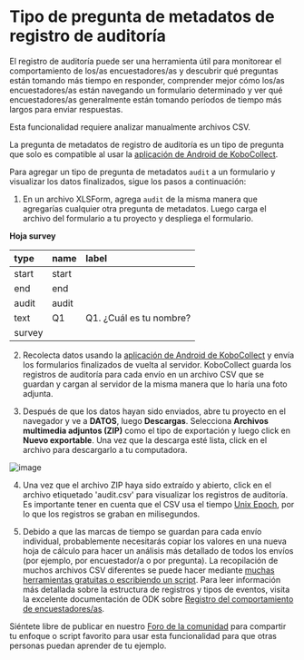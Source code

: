 # Tipo de pregunta de metadatos de registro de auditoría

El registro de auditoría puede ser una herramienta útil para monitorear el comportamiento de los/as encuestadores/as y descubrir qué preguntas están tomando más tiempo en responder, comprender mejor cómo los/as encuestadores/as están navegando un formulario determinado y ver qué encuestadores/as generalmente están tomando períodos de tiempo más largos para enviar respuestas.

<p class="note">Esta funcionalidad requiere analizar manualmente archivos CSV.</p>

La pregunta de metadatos de registro de auditoría es un tipo de pregunta que solo es compatible al usar la [aplicación de Android de KoboCollect](kobocollect_on_android_latest.md).

Para agregar un tipo de pregunta de metadatos `audit` a un formulario y visualizar los datos finalizados, sigue los pasos a continuación:

1. En un archivo XLSForm, agrega `audit` de la misma manera que agregarías cualquier otra pregunta de metadatos. Luego carga el archivo del formulario a tu proyecto y despliega el formulario.

**Hoja survey**

| type  | name  | label                      |
| :---- | :---- | :------------------------- |
| start | start |                            |
| end   | end   |                            |
| audit | audit |                            |
| text  | Q1    | Q1. ¿Cuál es tu nombre?    |
| survey |

2. Recolecta datos usando la [aplicación de Android de KoboCollect](kobocollect_on_android_latest.md) y envía los formularios finalizados de vuelta al servidor. KoboCollect guarda los registros de auditoría para cada envío en un archivo CSV que se guardan y cargan al servidor de la misma manera que lo haría una foto adjunta.

3. Después de que los datos hayan sido enviados, abre tu proyecto en el navegador y ve a **DATOS**, luego **Descargas**. Selecciona **Archivos multimedia adjuntos (ZIP)** como el tipo de exportación y luego click en **Nuevo exportable**. Una vez que la descarga esté lista, click en el archivo para descargarlo a tu computadora.

![image](/images/audit_logging/zip_export.png)

4. Una vez que el archivo ZIP haya sido extraído y abierto, click en el archivo etiquetado 'audit.csv' para visualizar los registros de auditoría. Es importante tener en cuenta que el CSV usa el tiempo [Unix Epoch](https://www.unixtimestamp.com/index.php), por lo que los registros se graban en milisegundos.

5. Debido a que las marcas de tiempo se guardan para cada envío individual, probablemente necesitarás copiar los valores en una nueva hoja de cálculo para hacer un análisis más detallado de todos los envíos (por ejemplo, por encuestador/a o por pregunta). La recopilación de muchos archivos CSV diferentes se puede hacer mediante [muchas herramientas gratuitas o escribiendo un script](https://www.google.com/search?q=merge+many+CSV). Para leer información más detallada sobre la estructura de registros y tipos de eventos, visita la excelente documentación de ODK sobre [Registro del comportamiento de encuestadores/as](https://docs.getodk.org/form-audit-log/#).

Siéntete libre de publicar en nuestro [Foro de la comunidad](https://community.kobotoolbox.org/) para compartir tu enfoque o script favorito para usar esta funcionalidad para que otras personas puedan aprender de tu ejemplo.
